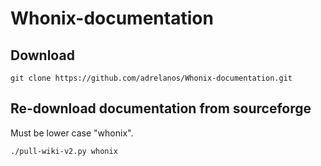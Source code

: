 # Whonix-documentation
## Download

    git clone https://github.com/adrelanos/Whonix-documentation.git

## Re-download documentation from sourceforge
Must be lower case "whonix".

    ./pull-wiki-v2.py whonix
    
